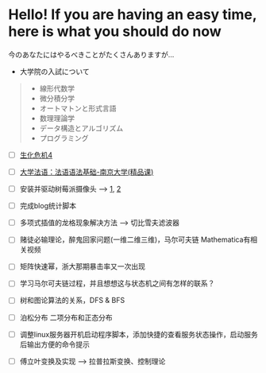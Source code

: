 # Hello! If you are having an easy time, here is what you should do now

今のあなたにはやるべきことがたくさんありますが...

- 大学院の入試について

> - 線形代数学
> - 微分積分学
> - オートマトンと形式言語
> - 数理理論学
> - データ構造とアルゴリズム
> - プログラミング

- [ ] [生化危机4](https://www.bilibili.com/video/BV1594y1p7UN/?spm_id_from=333.788&vd_source=abed696091cea364eece1cf5cb2e843d)
- [ ] [大学法语：法语语法基础-南京大学(精品课)](https://www.bilibili.com/video/BV1eT411777z/?p=3&spm_id_from=333.880.my_history.page.click&vd_source=abed696091cea364eece1cf5cb2e843d)
- [ ] 安装并驱动树莓派摄像头 --> [1](https://blog.csdn.net/luteresa/article/details/121351377), [2](https://www.waveshare.net/study/portal.php?mod=view&aid=962)
- [ ] 完成blog统计脚本
- [ ] 多项式插值的龙格现象解决方法 --> 切比雪夫滤波器
- [ ] 赌徒必输理论，醉鬼回家问题(一维二维三维)，马尔可夫链 Mathematica有相关视频
- [ ] 矩阵快速幂，浙大那期暴击率又一次出现
- [ ] 学习马尔可夫链过程，并且想想这与状态机之间有怎样的联系？
- [ ] 树和图论算法的关系，DFS & BFS
- [ ] 泊松分布 二项分布和正态分布
- [ ] 调整linux服务器开机启动程序脚本，添加快捷的查看服务状态操作，启动服务后输出方便的命令提示
- [ ] 傅立叶变换及实现 --> 拉普拉斯变换、控制理论


